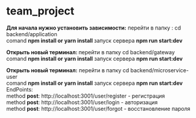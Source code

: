 # team_project

<div><b>Для начала нужно установить зависимости:</b>
перейти в папку : cd backend/application <div>comand <b> npm install or yarn install </b>
запуск сервера <b> npm run start:dev</b></div></div>

<b><div>Открыть новый терминал: </b>
перейти в папку cd backend/gateway <div> comand <b> npm install or yarn install</b>
запуск сервера <b>npm run start:dev</b></div></div>


<div><b>Открыть новый терминал:</b>
перейти в папку cd backend/microservice-user <div> comand <b>npm install or yarn install</b>
запуск сервера <b>npm run start:dev</b></div></div>

<div></div>
<div>EndPoints:</div>
<div>method <b>post</b>:  http://localhost:3001/user/register  - регистрация</div>
<div>method <b>post</b>:  http://localhost:3001/user/login  - авторизация</div>
<div>method <b>post</b>:  http://localhost:3001/user/forgot  - восстановление пароля</div>
